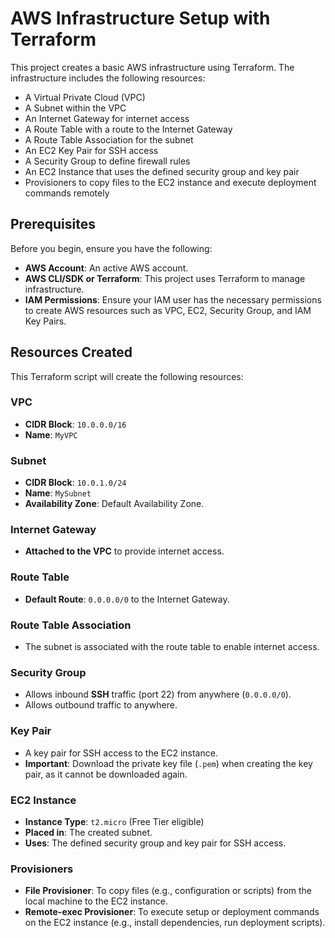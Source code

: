 # AWS Infrastructure Setup with Terraform

This project creates a basic AWS infrastructure using Terraform. The infrastructure includes the following resources:

- A Virtual Private Cloud (VPC)
- A Subnet within the VPC
- An Internet Gateway for internet access
- A Route Table with a route to the Internet Gateway
- A Route Table Association for the subnet
- An EC2 Key Pair for SSH access
- A Security Group to define firewall rules
- An EC2 Instance that uses the defined security group and key pair
- Provisioners to copy files to the EC2 instance and execute deployment commands remotely

## Prerequisites

Before you begin, ensure you have the following:

- **AWS Account**: An active AWS account.
- **AWS CLI/SDK or Terraform**: This project uses Terraform to manage infrastructure.
- **IAM Permissions**: Ensure your IAM user has the necessary permissions to create AWS resources such as VPC, EC2, Security Group, and IAM Key Pairs.

## Resources Created

This Terraform script will create the following resources:

### VPC
- **CIDR Block**: `10.0.0.0/16`
- **Name**: `MyVPC`

### Subnet
- **CIDR Block**: `10.0.1.0/24`
- **Name**: `MySubnet`
- **Availability Zone**: Default Availability Zone.

### Internet Gateway
- **Attached to the VPC** to provide internet access.

### Route Table
- **Default Route**: `0.0.0.0/0` to the Internet Gateway.

### Route Table Association
- The subnet is associated with the route table to enable internet access.

### Security Group
- Allows inbound **SSH** traffic (port 22) from anywhere (`0.0.0.0/0`).
- Allows outbound traffic to anywhere.

### Key Pair
- A key pair for SSH access to the EC2 instance.
- **Important**: Download the private key file (`.pem`) when creating the key pair, as it cannot be downloaded again.

### EC2 Instance
- **Instance Type**: `t2.micro` (Free Tier eligible)
- **Placed in**: The created subnet.
- **Uses**: The defined security group and key pair for SSH access.

### Provisioners
- **File Provisioner**: To copy files (e.g., configuration or scripts) from the local machine to the EC2 instance.
- **Remote-exec Provisioner**: To execute setup or deployment commands on the EC2 instance (e.g., install dependencies, run deployment scripts).
